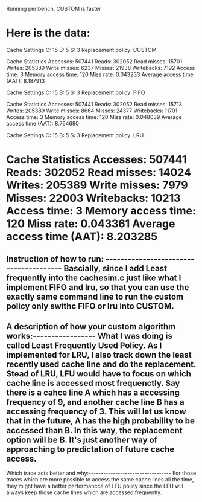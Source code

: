 Running perlbench, CUSTOM is faster

Here is the data:
==================================================================
Cache Settings
C: 15
B: 5
S: 3
Replacement policy: CUSTOM

Cache Statistics
Accesses: 507441
Reads: 302052
Read misses: 15701
Writes: 205389
Write misses: 6237
Misses: 21938
Writebacks: 7192
Access time: 3
Memory access time: 120
Miss rate: 0.043233
Average access time (AAT): 8.187913

Cache Settings
C: 15
B: 5
S: 3
Replacement policy: FIFO

Cache Statistics
Accesses: 507441
Reads: 302052
Read misses: 15713
Writes: 205389
Write misses: 8664
Misses: 24377
Writebacks: 11701
Access time: 3
Memory access time: 120
Miss rate: 0.048039
Average access time (AAT): 8.764690

Cache Settings
C: 15
B: 5
S: 3
Replacement policy: LRU

Cache Statistics
Accesses: 507441
Reads: 302052
Read misses: 14024
Writes: 205389
Write misses: 7979
Misses: 22003
Writebacks: 10213
Access time: 3
Memory access time: 120
Miss rate: 0.043361
Average access time (AAT): 8.203285
==================================================================

Instruction of how to run: ---------------------------------------
Bascially, since I add Least frequently into the cachesim.c
just like what I implement FIFO and lru, so that you can use
the exactly same command line to run the custom policy only
swithc FIFO or lru into CUSTOM.
------------------------------------------------------------------

A description of how your custom algorithm works:-----------------
What I was doing is called Least Frequently Used Policy. As I
implemented for LRU, I also track down the least recently used
cache line and do the replacement. Stead of LRU, LFU would have
to focus on which cache line is accessed most frequenctly. Say
there is a cahce line A which has a accessing frequency of 9, 
and another cache line B has a accessing frequency of 3. This will
let us know that in the future, A has the high probability to be
accessed than B. In this way, the replacement option will be B. 
It's just another way of approaching to predictation of future
cache access.
------------------------------------------------------------------

Which trace acts better and why:----------------------------------
For those traces which are more possible to access the same cache
lines all the time, they might have a better performancce of LFU
policy since the LFU will always keep those cache lines which are 
accessed frequently.
